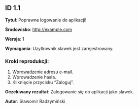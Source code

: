 ## ID 1.1

**Tytuł**: Poprawne logowanie do aplikacji!

**Środowisko**: http://example.com

**Wersja**: 1

**Wymagania**: Uzytkownik slawek jest zarejestrowany.

### Kroki reprodukcji:

1. Wprowadzenie adresu e-mail.
2. Wprowadzenie hasła.
3. Kliknięcie przycisku “Zaloguj”.

**Oczekiwany rezultat**: Zalogowanie się do aplikacji jako slawek.

**Autor**: Sławomir Radzymiński
